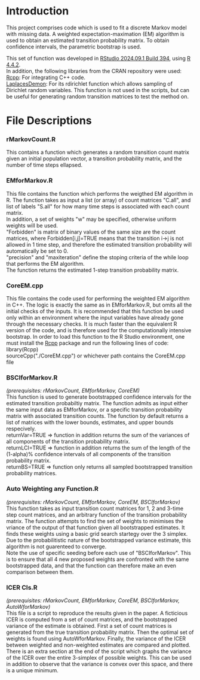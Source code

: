 # **Introduction**  
This project comprises code which is used to fit a discrete Markov model with missing data. 
A weighted expectation-maximation (EM) algorithm is used to obtain an estimated transition probability matrix.
To obtain confidence intervals, the parametric bootstrap is used.

This set of function was developed in [RStudio 2024.09.1 Build 394](https://posit.co/download/rstudio-desktop/), using [R 4.4.2](https://cran.r-project.org/bin/windows/base/).  
In addition, the following libraries from the CRAN repository were used:  
[Rcpp](https://cran.r-project.org/web/packages/Rcpp/index.html): For integrating C++ code.  
[LaplacesDemon](https://cran.r-project.org/web/packages/LaplacesDemon/index.html): For its rdirichlet function which allows sampling of Dirichlet random variables. This function is not used in the scripts, but can be useful for generating random transition matrices to test the method on.

# **File Descriptions**  
### **rMarkovCount.R**  
This contains a function which generates a random transition count matrix given an initial population vector, a transition probability matrix, and the number of time steps ellapsed.

### **EMforMarkov.R**  
This file contains the function which performs the weigthed EM algorithm in R. The function takes as input a list (or array) of count matrices "C.all", and list of labels "S.all" for how many time steps is associated with each count matrix.  
In addition, a set of weights "w" may be specified, otherwise uniform weights will be used.  
"Forbidden" is matrix of binary values of the same size are the count matrices, where Forbidden[i,j]=TRUE means that the transition i->j is not allowed in 1 time step, and therefore the estimated transition probability will automatically be set to 0.  
"precision" and "maxiteration" define the stoping criteria of the while loop that performs the EM algorithm.  
The function returns the estimated 1-step transition probability matrix. 

### **CoreEM.cpp**  
This file contains the code used for performing the weighted EM algorithm in C++. The logic is exactly the same as in EMforMarkov.R, but omits all the initial checks of the inputs. It is recommended that this function be used only within an environment where the input variables have already gone through the necessary checks. It is much faster than the equivalent R version of the code, and is therefore used for the computationally intensive bootstrap. In order to load this function to the R Studio environment, one must install the [Rcpp](https://cran.r-project.org/web/packages/Rcpp/index.html) package and run the following lines of code:  
library(Rcpp)  
sourceCpp("./CoreEM.cpp") or whichever path contains the CoreEM.cpp file

### **BSCIforMarkov.R**  
_(prerequisites: rMarkovCount, EMforMarkov, CoreEM)_  
This function is used to generate bootstrapped confidence intervals for the estimated transition probabiltiy matrix. 
The function admits as input either the same input data as EMforMarkov, or a specific transition probability matrix with associated transition counts. 
The function by default returns a list of matrices with the lower bounds, estimates, and upper bounds respecively.  
returnVar=TRUE => function in addition returns the sum of the variances of all components of the transition probability matrix.  
returnLCI=TRUE => function in addition returns the sum of the length of the (1-alpha)% confidence intervals of all components of the transition probability matrix.  
returnBS=TRUE => function only returns all sampled bootstrapped transition probability matrices. 

### **Auto Weighting any Function.R**  
_(prerequisites: rMarkovCount, EMforMarkov, CoreEM, BSCIforMarkov)_  
This function takes as input transition count matrices for 1, 2 and 3-time step count matrices, and an arbitrary function of the transition probability matrix. The function attempts to find the set of weights to minimises the vriance of the output of that function given all bootstrapped estimates. It finds these weights using a basic grid search startegy over the 3 simplex. Due to the probabilitistic nature of the bootstrapped variance estimate, this algorithm is not guarenteed to converge.  
Note the use of specific seeding before each use of "BSCIforMarkov". This is to ensure that all 4 new proposed weights are confronted with the same bootstrapped data, and that the function can therefore make an even comparison between them.

### **ICER CIs.R**  
_(prerequisites: rMarkovCount, EMforMarkov, CoreEM, BSCIforMarkov, AutoWforMarkov)_  
This file is a script to reproduce the results given in the paper. A ficticious ICER is computed from a set of count matrices, and the bootstrapped variance of the estimate is obtained. First a set of count matrices is generated from the true transition probability matrix. Then the optimal set of weights is found using AutoWforMarkov. Finally, the variance of the ICER between weighted and non-weighted estimates are compared and plotted.  
There is an extra section at the end of the script which graphs the variance of the ICER over the entire 3-simplex of possible weights. This can be used in addition to observe that the variance is convex over this space, and there is a unique minimum. 
